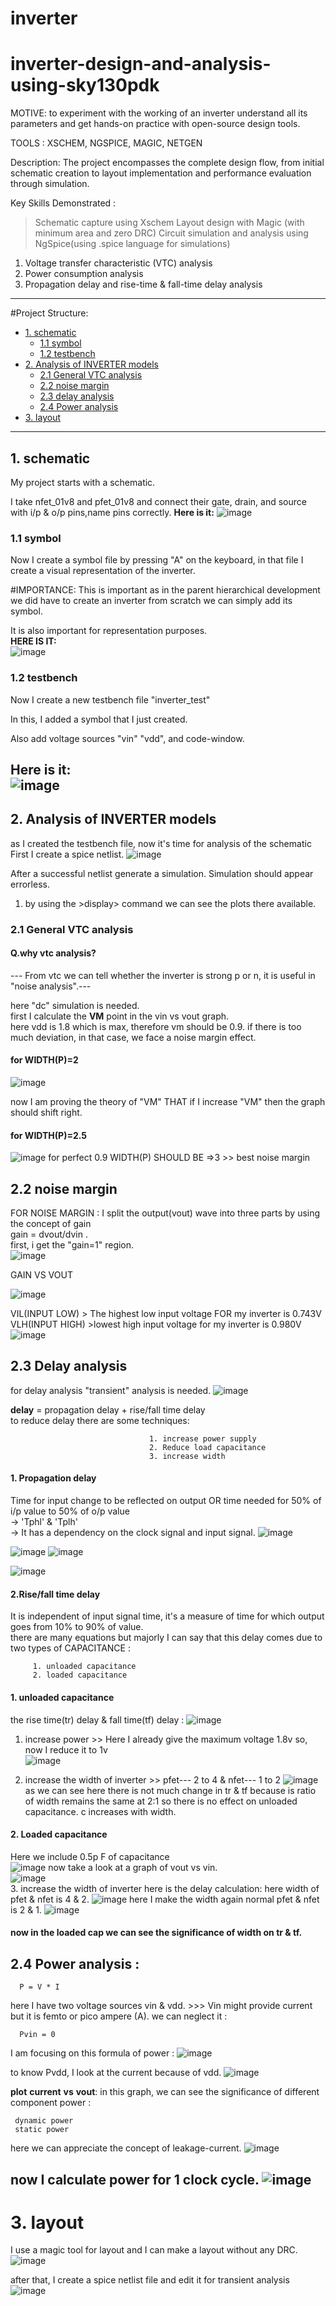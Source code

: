 # inverter
# inverter-design-and-analysis-using-sky130pdk  
MOTIVE: to experiment with the working of an inverter understand all its parameters and get hands-on practice with open-source design tools.  

TOOLS : XSCHEM, NGSPICE, MAGIC, NETGEN   

Description: The project encompasses the complete design flow, from initial schematic creation to layout implementation and performance evaluation through simulation.

Key Skills Demonstrated :
>Schematic capture using Xschem
>Layout design with Magic (with minimum area and zero DRC)
>Circuit simulation and analysis using NgSpice(using .spice language for simulations)
   1. Voltage transfer characteristic (VTC) analysis
   2. Power consumption analysis
   3. Propagation delay and rise-time & fall-time delay analysis
---

#Project Structure:
- [1. schematic](#1-schematic)
  - [1.1 symbol](#11-symbol)
  - [1.2 testbench](#12-testbench)
- [2. Analysis of INVERTER models](#2-Analysis-of-INVERTER-models)
  - [2.1 General VTC analysis](#21-General-VTC-analysis)
  - [2.2 noise margin ](#22-noise-margin)
  - [2.3 delay analysis ](#22-delay-analysis)
  - [2.4 Power analysis](#23-power-analysis)
- [3. layout](#2-layout)
---
## 1. schematic 
>
My project starts with a schematic.
>		
 I take nfet_01v8 and pfet_01v8 and connect their gate, drain, and source with i/p & o/p pins,name pins correctly.
**Here is it:**
![image](https://github.com/Devyani-EC/inverter-/blob/main/Screenshot%20(41).png)

### 1.1 symbol
 Now I create a symbol file by pressing "A" on the keyboard, in that file I create a visual representation of the inverter.
>
  #IMPORTANCE:
 This is important as in the parent hierarchical development we did have to create an inverter from scratch we can simply add its symbol.
>
It is also important for representation purposes.      
**HERE IS IT:**  
![image](https://github.com/Devyani-EC/inverter-/blob/new-branch/images1/Screenshot%20(42).png)

### 1.2 testbench
>
Now I create a new testbench file "inverter_test"
>
 In this, I added a symbol that I just created.   
 
Also add voltage sources "vin" "vdd", and code-window.

**Here is it:**   
![image](https://github.com/Devyani-EC/inverter-/blob/new-branch/images1/Screenshot%20(55).png)
---
## 2. Analysis of INVERTER models
as I created the testbench file, now it's time  for analysis of the schematic
First I create a spice netlist.
![image](https://github.com/Devyani-EC/inverter-/blob/new-branch/images1/Screenshot%20(45).png)

After a successful netlist generate a simulation.
Simulation should appear errorless.
   1. by using the >display> command we can see the plots there available.

### 2.1 General VTC analysis
#### Q.why vtc analysis? 
  --- From vtc we can tell whether the inverter is strong p or n, it is useful in "noise analysis".--- 
  
here "dc" simulation is needed.     
first I calculate the **VM** point in the vin vs vout graph.  
here vdd is 1.8 which is max, therefore vm should be 0.9. if there is too much deviation, in that case, we face a noise margin effect.
#### for WIDTH(P)=2
![image](https://github.com/Devyani-EC/inverter-/blob/new-branch/images1/Screenshot%20(49).png)

now I am proving the theory of "VM" THAT if I increase "VM" then the graph should shift right.
#### for WIDTH(P)=2.5
![image](https://github.com/Devyani-EC/inverter-/blob/new-branch/images1/Screenshot%20(47).png)
for perfect 0.9 WIDTH(P) SHOULD BE =>3 >> best noise margin

## 2.2 noise margin 
FOR NOISE MARGIN : I split the output(vout) wave into three parts by using the concept of gain   
gain = dvout/dvin .    
 first, i get the "gain=1" region.  
![image](https://github.com/Devyani-EC/inverter-/blob/new-branch/images1/Screenshot%20(50).png)

GAIN VS VOUT

![image](https://github.com/Devyani-EC/inverter-/blob/new-branch/images1/Screenshot%20(52).png)

VIL(INPUT LOW) > The highest low input voltage FOR my inverter is 0.743V   
VLH(INPUT HIGH) >lowest high input voltage for my inverter is 0.980V
![image](https://github.com/Devyani-EC/inverter-/blob/new-branch/images1/Screenshot%20(54).png)

## 2.3 Delay analysis 
for delay analysis "transient" analysis is needed.
![image](https://github.com/Devyani-EC/inverter-/blob/new-branch/images1/Screenshot%20(56).png)  

**delay** = propagation delay + rise/fall time delay  
to reduce delay there are some techniques:

                                   1. increase power supply
                                   2. Reduce load capacitance 
                                   3. increase width
                                   
#### 1. Propagation delay
  Time for input change to be reflected on output OR  time needed for 50% of i/p value to 50% of o/p value     
 -> 'Tphl' & 'Tplh'   
 -> It has a dependency on the clock signal and input signal.
 ![image](https://github.com/Devyani-EC/inverter-/blob/new-branch/images1/Screenshot%20(58).png)

![image](https://github.com/Devyani-EC/inverter-/blob/new-branch/images1/Screenshot%20(60).png)
![image](https://github.com/Devyani-EC/inverter-/blob/new-branch/images1/Screenshot%20(61).png)


![image](https://github.com/Devyani-EC/inverter-/blob/new-branch/images1/Screenshot%20(62).png)  
#### 2.Rise/fall time delay 
   It is independent  of  input signal time, it's a measure of time for which output goes from 10% to 90% of value.  
   there are many equations but majorly I can say that this delay comes due to two types of CAPACITANCE :  
                                                                                                    
         1. unloaded capacitance
         2. loaded capacitance 
#### 1. unloaded capacitance 
   the rise time(tr) delay & fall time(tf) delay :
![image](https://github.com/Devyani-EC/inverter-/blob/new-branch/images1/Screenshot%20(81).png)   

1. increase power  >> Here I already give the maximum voltage 1.8v so, now I reduce it to 1v   
![image](https://github.com/Devyani-EC/inverter-/blob/new-branch/images1/Screenshot%20(65).png)   

3. increase the width of inverter  >> pfet--- 2 to 4 & nfet--- 1 to 2
![image](https://github.com/Devyani-EC/inverter-/blob/new-branch/images1/Screenshot%20(84).png)
as we can see here there is  not much change in tr & tf because is ratio of width remains the same at 2:1 so there is no effect on unloaded capacitance. c increases with width.
        
#### 2. Loaded capacitance 
Here we include 0.5p F of capacitance   
 ![image](https://github.com/Devyani-EC/inverter-/blob/new-branch/images1/Screenshot%20(71).png)
 now take a look at a graph of vout vs vin.  
![image](https://github.com/Devyani-EC/inverter-/blob/new-branch/images1/Screenshot%20(72).png)  
3. increase the width of inverter 
here is the delay calculation: here width of pfet & nfet is 4 & 2.
![image](https://github.com/Devyani-EC/inverter-/blob/new-branch/images1/Screenshot%20(76).png)
here I make the width again normal pfet & nfet is 2 & 1.
![image](https://github.com/Devyani-EC/inverter-/blob/new-branch/images1/Screenshot%20(77).png)
#### now in the loaded cap we can see the significance of width on tr & tf.

## 2.4  Power analysis :

      P = V * I
here I have two voltage sources vin & vdd. 
    >>> Vin might provide current but it is femto or pico ampere (A). we can neglect it  :

      Pvin = 0
I am focusing on this  formula of power :
![image](https://github.com/user-attachments/assets/c2e24337-e20a-4249-8755-627def338162)

to know Pvdd, I look at the current because of vdd.
![image](https://github.com/Devyani-EC/inverter-/blob/new-branch/images1/Screenshot%20(78).png)

**plot** **current** **vs** **vout**: in this graph, we can see the significance of different component power :

     dynamic power
     static power
here we can appreciate the concept of leakage-current.
![image](https://github.com/Devyani-EC/inverter-/blob/new-branch/images1/Screenshot%20(79).png)

now I calculate power for 1 clock cycle.
![image](https://github.com/Devyani-EC/inverter-/blob/new-branch/images1/Screenshot%20(80).png)
---
# 3. layout
I use a magic tool for layout and I can make a layout without any DRC.
![image](https://github.com/Devyani-EC/inverter-/blob/new-branch/images1/Screenshot%20(90).png)

after that, I create a spice netlist file and edit it for transient analysis  
![image](https://github.com/Devyani-EC/inverter-/blob/new-branch/images1/Screenshot%20(89).png)

